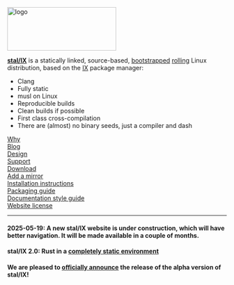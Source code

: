 <img alt="logo" src="https://raw.githubusercontent.com/stal-ix/stal-ix.github.io/main/images/stalix_light.png" width="250px" height="100px">

**[stal/IX](STALIX.md)** is a statically linked, source-based, [bootstrapped](https://bootstrappable.org/) [rolling](https://en.wikipedia.org/wiki/Rolling_release) Linux distribution, based on the [IX](IX.md) package manager:

* Clang
* Fully static
* musl on Linux
* Reproducible builds
* Clean builds if possible
* First class cross-compilation
* There are (almost) no binary seeds, just a compiler and dash

[Why](CASES.md)<br>
[Blog](https://medium.com/@anton_samokhvalov)<br>
[Design](STALIX.md)<br>
[Support](https://t.me/stal_ix)<br>
[Download](https://github.com/stal-ix/ix)<br>
[Add a mirror](MIRROR.md)<br>
[Installation instructions](INSTALL.md)<br>
[Packaging guide](PKG.md)<br>
[Documentation style guide](GUIDE.md)<br>
[Website license](LICENSE.md)

----------
#### 2025-05-19: A new stal/IX website is under construction, which will have better navigation. It will be made available in a couple of months.
#### stal/IX 2.0: Rust in a [completely static environment](https://t.me/stal_ix/294) 
#### We are pleased to [officially announce](RELEASE.md) the release of the alpha version of stal/IX!
